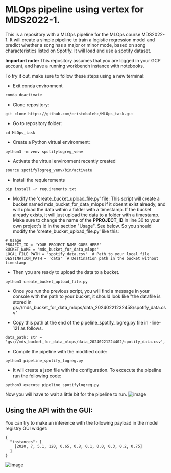 # MLOps pipeline using vertex for MDS2022-1. 

This is a repository with a MLOps pipeline for the MLOps course MDS2022-1. It will create a simple pipeline to train a logistic regression model and predict whether a song has a major or minor mode, based on song characteristics listed on Spotify. It will load and use a spotify dataset. 

**Important note:** This repository assumes that you are logged in your GCP account, and have a running workbench instance with notebooks. 


To try it out, make sure to follow these steps using a new terminal: 

 - Exit conda environment
```
conda deactivate
```
 - Clone repository:
```
git clone https://github.com/cristobalehc/MLOps_task.git
```
 - Go to repository folder: 
```
cd MLOps_task
```
 - Create a Python virtual environment:
```
python3 -m venv spotifylogreg_venv
```
- Activate the virtual environment recently created
```
source spotifylogreg_venv/bin/activate
```
- Install the requierements
```
pip install -r requirements.txt
```
 - Modify the 'create_bucket_upload_file.py' file: This script will create a bucket named mds_bucket_for_data_mlops if it doesnt exist already, and will upload the data within a folder with a timestamp. If the bucket already exists, it will just upload the data to a folder with a timestamp. Make sure to change the name of the **PPROJECT_ID** in line 30 to your own project's id in the section "Usage". See below. So you should modify the 'create_bucket_upload_file.py' like this:
```
# Usage
PROJECT_ID = 'YOUR PROJECT NAME GOES HERE'
BUCKET_NAME = 'mds_bucket_for_data_mlops'
LOCAL_FILE_PATH = 'spotify_data.csv'  # Path to your local file
DESTINATION_PATH = 'data'  # Destination path in the bucket without timestamp
```
- Then you are ready to upload the data to a bucket. 
```
python3 create_bucket_upload_file.py
```
- Once you run the previous script, you will find a message in your console with the path to your bucket, it should look like "the datafile is stored in gs://mds_bucket_for_data_mlops/data_20240221232458/spotify_data.csv"

- Copy this path at the end of the pipeline_spotify_logreg.py file in -line- 121 as follows. 
```
data_path: str = 'gs://mds_bucket_for_data_mlops/data_20240221224402/spotify_data.csv',
```
- Compile the pipeline with the modified code:
```
python3 pipeline_spotify_logreg.py
```
- It will create a json file with the configuration. To excecute the pipeline run the following code:
```
python3 execute_pipeline_spotifylogreg.py
```

Now you will have to wait a little bit for the pipeline to run. 
![image](https://github.com/cristobalehc/MLOps_task/assets/87136104/61b6b942-68ae-46ce-8b3f-2a1b72e8b12e)



## Using the API with the GUI: 

You can try to make an inference with the following payload in the model registry GUI widget:
```
{
  "instances": [
    [2020, 7, 5.1, 120, 0.65, 0.8, 0.1, 0.0, 0.3, 0.2, 0.75]
  ]
}
```
![image](https://github.com/cristobalehc/MLOps_task/assets/87136104/c27400d7-abb8-4784-9758-81a29ee266ef)

